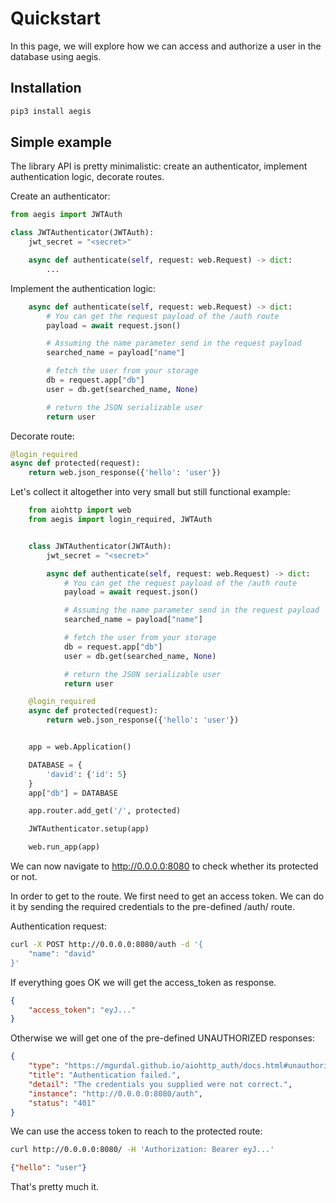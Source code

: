 Quickstart
==========

In this page, we will explore how we can access and authorize a user in the 
database using aegis.

Installation
------------

```bash
pip3 install aegis
```

Simple example
--------------

The library API is pretty minimalistic: create an authenticator,
implement authentication logic, decorate routes.

Create an authenticator:
```python
from aegis import JWTAuth

class JWTAuthenticator(JWTAuth):
    jwt_secret = "<secret>"

    async def authenticate(self, request: web.Request) -> dict:
        ...
```

Implement the authentication logic:
```python
    async def authenticate(self, request: web.Request) -> dict:
        # You can get the request payload of the /auth route
        payload = await request.json()

        # Assuming the name parameter send in the request payload
        searched_name = payload["name"]

        # fetch the user from your storage
        db = request.app["db"]
        user = db.get(searched_name, None)

        # return the JSON serializable user
        return user
```

Decorate route:
```python
@login_required
async def protected(request):
    return web.json_response({'hello': 'user'})
```

Let's collect it altogether into very small but still functional
example:
```python
    from aiohttp import web
    from aegis import login_required, JWTAuth


    class JWTAuthenticator(JWTAuth):
        jwt_secret = "<secret>"

        async def authenticate(self, request: web.Request) -> dict:
            # You can get the request payload of the /auth route
            payload = await request.json()

            # Assuming the name parameter send in the request payload
            searched_name = payload["name"]

            # fetch the user from your storage
            db = request.app["db"]
            user = db.get(searched_name, None)

            # return the JSON serializable user
            return user

    @login_required
    async def protected(request):
        return web.json_response({'hello': 'user'})


    app = web.Application()

    DATABASE = {
        'david': {'id': 5}
    }
    app["db"] = DATABASE

    app.router.add_get('/', protected)

    JWTAuthenticator.setup(app)

    web.run_app(app)
```

We can now navigate to http://0.0.0.0:8080 to check whether its
protected or not.

In order to get to the route. We first need to get an access token. We
can do it by sending the required credentials to the pre-defined /auth/
route.

Authentication request:
```bash
curl -X POST http://0.0.0.0:8080/auth -d '{
    "name": "david"
}'
```

If everything goes OK we will get the access\_token as response.
```json
{
    "access_token": "eyJ..."
}
```

Otherwise we will get one of the pre-defined UNAUTHORIZED responses:
```json
{
    "type": "https://mgurdal.github.io/aiohttp_auth/docs.html#unauthorized",
    "title": "Authentication failed.",
    "detail": "The credentials you supplied were not correct.",
    "instance": "http://0.0.0.0:8080/auth",
    "status": "401"
}
```
We can use the access token to reach to the protected route:
```bash
curl http://0.0.0.0:8080/ -H 'Authorization: Bearer eyJ...'
```
```json
{"hello": "user"}
```

That's pretty much it.
